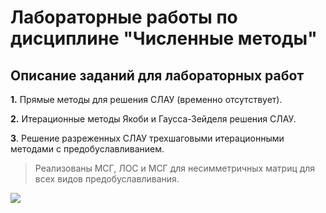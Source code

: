 # Лабораторные работы по дисциплине "Численные методы" #
## Описание заданий для лабораторных работ ##

**1.** Прямые методы для решения СЛАУ (временно отсутствует).

**2.** Итерационные методы Якоби и Гаусса-Зейделя решения СЛАУ.

**3**. Решение разреженных СЛАУ трехшаговыми итерационными методами с предобуславливанием. 
>Реализованы МСГ, ЛОС и МСГ для несимметричных матриц для всех видов предобуславливания.
 
![](amogus.jpg)